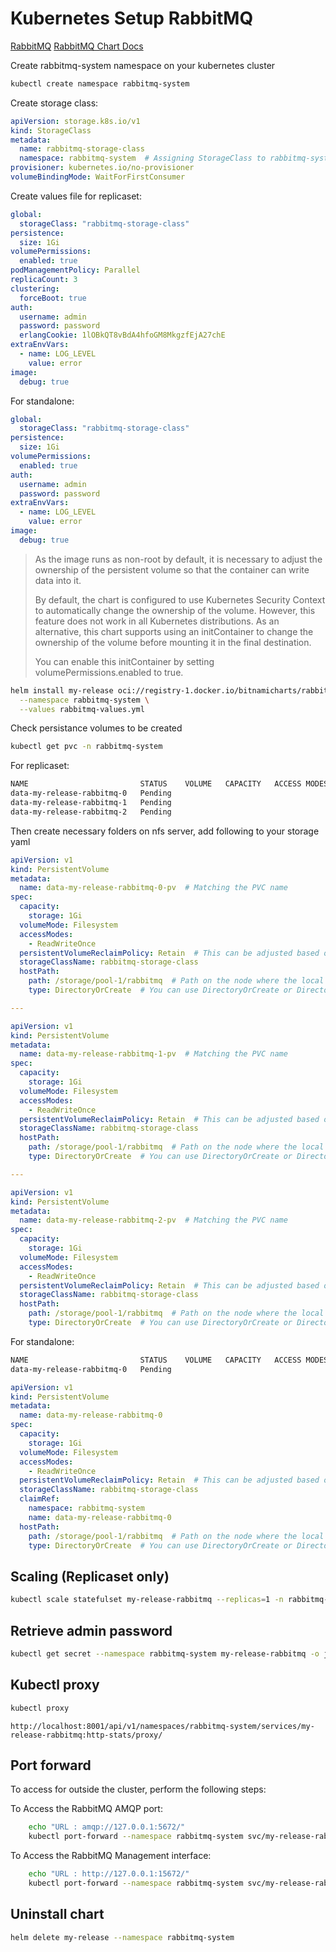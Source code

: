 # Kubernetes Setup RabbitMQ

[RabbitMQ](https://bitnami.com/stack/rabbitmq/helm)
[RabbitMQ Chart Docs](https://github.com/bitnami/charts/tree/main/bitnami/rabbitmq/#installing-the-chart)

Create rabbitmq-system namespace on your kubernetes cluster

```bash
kubectl create namespace rabbitmq-system
```

Create storage class:

```yaml
apiVersion: storage.k8s.io/v1
kind: StorageClass
metadata:
  name: rabbitmq-storage-class
  namespace: rabbitmq-system  # Assigning StorageClass to rabbitmq-system namespace
provisioner: kubernetes.io/no-provisioner
volumeBindingMode: WaitForFirstConsumer
```

Create values file for replicaset:

```yaml
global:
  storageClass: "rabbitmq-storage-class"
persistence:
  size: 1Gi
volumePermissions:
  enabled: true
podManagementPolicy: Parallel
replicaCount: 3
clustering:
  forceBoot: true
auth:
  username: admin
  password: password
  erlangCookie: 1lOBkQT8vBdA4hfoGM8MkgzfEjA27chE
extraEnvVars:
  - name: LOG_LEVEL
    value: error
image:
  debug: true
```

For standalone:

```yaml
global:
  storageClass: "rabbitmq-storage-class"
persistence:
  size: 1Gi
volumePermissions:
  enabled: true
auth:
  username: admin
  password: password
extraEnvVars:
  - name: LOG_LEVEL
    value: error
image:
  debug: true
```

> As the image runs as non-root by default, it is necessary to adjust the ownership of the persistent volume so that the container can write data into it.
>
>By default, the chart is configured to use Kubernetes Security Context to automatically change the ownership of the volume. However, this feature does not work in all Kubernetes distributions. As an alternative, this chart supports using an initContainer to change the ownership of the volume before mounting it in the final destination.
>
>You can enable this initContainer by setting volumePermissions.enabled to true.

```bash
helm install my-release oci://registry-1.docker.io/bitnamicharts/rabbitmq \
  --namespace rabbitmq-system \
  --values rabbitmq-values.yml
```

Check persistance volumes to be created

```bash
kubectl get pvc -n rabbitmq-system
```

For replicaset:

```bash
NAME                         STATUS    VOLUME   CAPACITY   ACCESS MODES   STORAGECLASS             VOLUMEATTRIBUTESCLASS   AGE
data-my-release-rabbitmq-0   Pending                                      rabbitmq-storage-class   <unset>
data-my-release-rabbitmq-1   Pending                                      rabbitmq-storage-class   <unset>
data-my-release-rabbitmq-2   Pending                                      rabbitmq-storage-class   <unset>
```

Then create necessary folders on nfs server, add following to your storage yaml

```yaml
apiVersion: v1
kind: PersistentVolume
metadata:
  name: data-my-release-rabbitmq-0-pv  # Matching the PVC name
spec:
  capacity:
    storage: 1Gi
  volumeMode: Filesystem
  accessModes:
    - ReadWriteOnce
  persistentVolumeReclaimPolicy: Retain  # This can be adjusted based on your retention policy
  storageClassName: rabbitmq-storage-class
  hostPath:
    path: /storage/pool-1/rabbitmq  # Path on the node where the local storage is mounted
    type: DirectoryOrCreate  # You can use DirectoryOrCreate or Directory

---

apiVersion: v1
kind: PersistentVolume
metadata:
  name: data-my-release-rabbitmq-1-pv  # Matching the PVC name
spec:
  capacity:
    storage: 1Gi
  volumeMode: Filesystem
  accessModes:
    - ReadWriteOnce
  persistentVolumeReclaimPolicy: Retain  # This can be adjusted based on your retention policy
  storageClassName: rabbitmq-storage-class
  hostPath:
    path: /storage/pool-1/rabbitmq  # Path on the node where the local storage is mounted
    type: DirectoryOrCreate  # You can use DirectoryOrCreate or Directory

---

apiVersion: v1
kind: PersistentVolume
metadata:
  name: data-my-release-rabbitmq-2-pv  # Matching the PVC name
spec:
  capacity:
    storage: 1Gi
  volumeMode: Filesystem
  accessModes:
    - ReadWriteOnce
  persistentVolumeReclaimPolicy: Retain  # This can be adjusted based on your retention policy
  storageClassName: rabbitmq-storage-class
  hostPath:
    path: /storage/pool-1/rabbitmq  # Path on the node where the local storage is mounted
    type: DirectoryOrCreate  # You can use DirectoryOrCreate or Directory
```

For standalone:

```bash
NAME                         STATUS    VOLUME   CAPACITY   ACCESS MODES   STORAGECLASS             VOLUMEATTRIBUTESCLASS   AGE
data-my-release-rabbitmq-0   Pending                                      rabbitmq-storage-class   <unset>                 5s
```

```yaml
apiVersion: v1
kind: PersistentVolume
metadata:
  name: data-my-release-rabbitmq-0
spec:
  capacity:
    storage: 1Gi
  volumeMode: Filesystem
  accessModes:
    - ReadWriteOnce
  persistentVolumeReclaimPolicy: Retain  # This can be adjusted based on your retention policy
  storageClassName: rabbitmq-storage-class
  claimRef:
    namespace: rabbitmq-system
    name: data-my-release-rabbitmq-0
  hostPath:
    path: /storage/pool-1/rabbitmq  # Path on the node where the local storage is mounted
    type: DirectoryOrCreate  # You can use DirectoryOrCreate or Directory
```

## Scaling (Replicaset only)

```bash
kubectl scale statefulset my-release-rabbitmq --replicas=1 -n rabbitmq-system
```

## Retrieve admin password

```bash
kubectl get secret --namespace rabbitmq-system my-release-rabbitmq -o jsonpath="{.data.rabbitmq-password}" | base64 --decode
```

## Kubectl proxy

```bash
kubectl proxy
```

```
http://localhost:8001/api/v1/namespaces/rabbitmq-system/services/my-release-rabbitmq:http-stats/proxy/
```

## Port forward

To access for outside the cluster, perform the following steps:

To Access the RabbitMQ AMQP port:

```bash
    echo "URL : amqp://127.0.0.1:5672/"
    kubectl port-forward --namespace rabbitmq-system svc/my-release-rabbitmq 5672:5672
```
To Access the RabbitMQ Management interface:

```bash
    echo "URL : http://127.0.0.1:15672/"
    kubectl port-forward --namespace rabbitmq-system svc/my-release-rabbitmq 15672:15672
```

## Uninstall chart

```bash
helm delete my-release --namespace rabbitmq-system
```